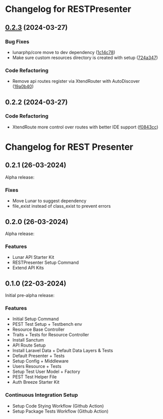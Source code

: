 # Changelog for RESTPresenter

## [0.2.3](https://github.com/xtend-packages/rest-presenter/compare/0.2.2...0.2.3) (2024-03-27)


### Bug Fixes

* lunarphp/core move to dev dependency ([1c14c78](https://github.com/xtend-packages/rest-presenter/commit/1c14c78b42f232cec812cbf7240beb0b1413aecb))
* Make sure custom resources directory is created with setup ([724a347](https://github.com/xtend-packages/rest-presenter/commit/724a347148941a4675627f5b8db42c7e3fa79094))


### Code Refactoring

* Remove api routes register via XtendRouter with AutoDiscover ([19a0b40](https://github.com/xtend-packages/rest-presenter/commit/19a0b4019c82614bf9099da91a639bf4912e6ee0))

## 0.2.2 (2024-03-27)


### Code Refactoring

* XtendRoute more control over routes with better IDE support ([f0843cc](https://github.com/xtend-packages/rest-presenter/commit/f0843cc837394f460405d91822834dd2e058a8fd))

# Changelog for REST Presenter

## 0.2.1 (26-03-2024)

Alpha release:

### Fixes

* Move Lunar to suggest dependency
* file_exist instead of class_exist to prevent errors

## 0.2.0 (26-03-2024)

Alpha release:

### Features

* Lunar API Starter Kit
* RESTPresenter Setup Command 
* Extend API Kits

## 0.1.0 (22-03-2024)

Initial pre-alpha release:

### Features

* Initial Setup Command
* PEST Test Setup + Testbench env
* Resource Base Controller
* Traits + Tests for Resource Controller
* Install Sanctum
* API Route Setup
* Install Laravel Data + Default Data Layers & Tests 
* Default Presenter + Tests
* Setup Config + Middleware
* Users Resource + Tests
* Setup Test User Model + Factory
* PEST Test Helper File
* Auth Breeze Starter Kit

### Continuous Integration Setup

* Setup Code Stying Workflow (Github Action)
* Setup Package Tests Workflow (Github Action)

